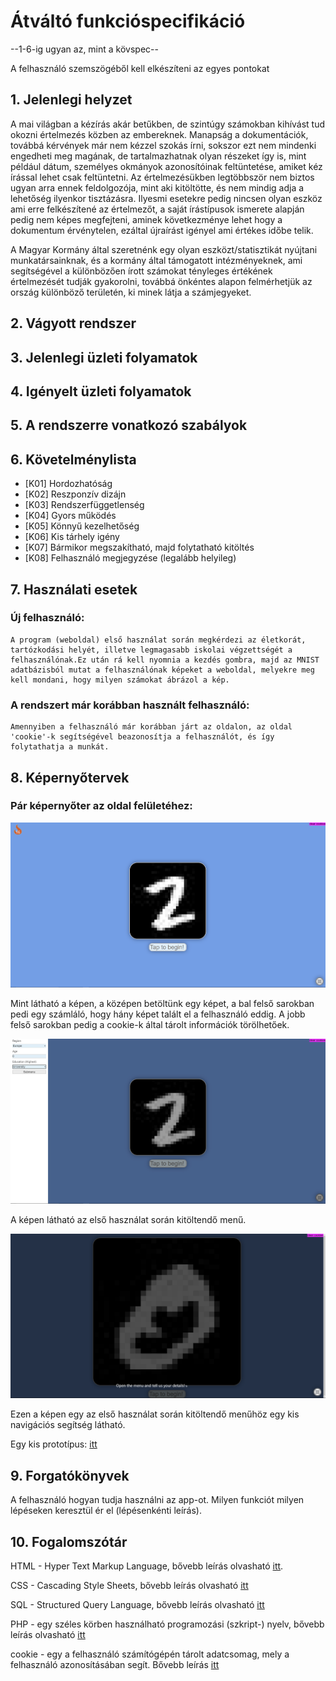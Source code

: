 # Átváltó funkcióspecifikáció

--1-6-ig ugyan az, mint a kövspec--

A felhasználó szemszögéből kell elkészíteni az egyes pontokat

## 1. Jelenlegi helyzet

A mai világban a kézírás akár betűkben, de szintúgy számokban kihívást tud okozni értelmezés közben az embereknek. 
Manapság a dokumentációk, továbbá kérvények már nem kézzel szokás írni, sokszor ezt nem mindenki engedheti meg magának, 
de tartalmazhatnak olyan részeket így is, mint például dátum, személyes okmányok azonosítóinak feltüntetése, amiket kéz írással lehet csak feltüntetni. 
Az értelmezésükben legtöbbször nem biztos ugyan arra ennek feldolgozója, mint aki kitöltötte, és nem mindig adja a lehetőség ilyenkor tisztázásra. 
Ilyesmi esetekre pedig nincsen olyan eszköz ami erre felkészítené az értelmezőt, a saját írástípusok ismerete alapján pedig nem képes megfejteni, aminek következménye lehet hogy a dokumentum érvénytelen, ezáltal újraírást igényel ami értékes időbe telik. 

A Magyar Kormány által szeretnénk egy olyan eszközt/statisztikát nyújtani munkatársainknak, és a kormány által támogatott intézményeknek, ami segítségével a különbözően írott számokat tényleges értékének értelmezését tudják gyakorolni, továbbá önkéntes alapon felmérhetjük az ország különböző területén, ki minek látja a számjegyeket.

## 2. Vágyott rendszer






## 3. Jelenlegi üzleti folyamatok







## 4. Igényelt üzleti folyamatok






## 5. A rendszerre vonatkozó szabályok






## 6. Követelménylista

* [K01] Hordozhatóság
* [K02] Reszponzív dizájn
* [K03] Rendszerfüggetlenség
* [K04] Gyors működés
* [K05] Könnyű kezelhetőség
* [K06] Kis tárhely igény
* [K07] Bármikor megszakítható, majd folytatható kitöltés
* [K08] Felhasználó megjegyzése (legalább helyileg)



## 7. Használati esetek

### Új felhasználó:

    A program (weboldal) első használat során megkérdezi az életkorát, tartózkodási helyét, illetve legmagasabb iskolai végzettségét a felhasználónak.Ez után rá kell nyomnia a kezdés gombra, majd az MNIST adatbázisból mutat a felhasználónak képeket a weboldal, melyekre meg kell mondani, hogy milyen számokat ábrázol a kép.


### A rendszert már korábban használt felhasználó:
    Amennyiben a felhasználó már korábban járt az oldalon, az oldal 'cookie'-k segítségével beazonosítja a felhasználót, és így folytathatja a munkát.




## 8. Képernyőtervek

### Pár képernyőter az oldal felületéhez:

![Képernyőterv](/images/képernyőterv1.png)

Mint látható a képen, a középen betöltünk egy képet, a bal felső sarokban pedi egy számláló, hogy hány képet talált el a felhasználó eddig. A jobb felső sarokban pedig a cookie-k által tárolt információk törölhetőek.

![Képernyőterv](/images/képernyőterv2.png)

A képen látható az első használat során kitöltendő menű.

![Képernyőterv](/images/képernyőterv3.png)

Ezen a képen egy az első használat során kitöltendő menűhöz egy kis navigációs segítség látható.

Egy kis prototípus: [itt](https://vikt0r.eu/mnist/)




## 9. Forgatókönyvek


A felhasználó hogyan tudja használni az app-ot.
Milyen funkciót milyen lépéseken keresztül ér el (lépésenkénti leírás).


## 10. Fogalomszótár

HTML - Hyper Text Markup Language, bővebb leírás olvasható [itt](https://en.wikipedia.org/wiki/HTML).

CSS - Cascading Style Sheets, bővebb leírás olvasható [itt](https://en.wikipedia.org/wiki/CSS)

SQL - Structured Query Language, bővebb leírás olvasható [itt](https://en.wikipedia.org/wiki/SQL)

PHP - egy széles körben használható programozási (szkript-) nyelv, bővebb leírás olvasható [itt](https://en.wikipedia.org/wiki/PHP)

cookie - egy a felhasználó számítógépén tárolt adatcsomag, mely a felhasználó azonosításában segít. Bővebb leírás [itt](https://en.wikipedia.org/wiki/HTTP_cookie)
